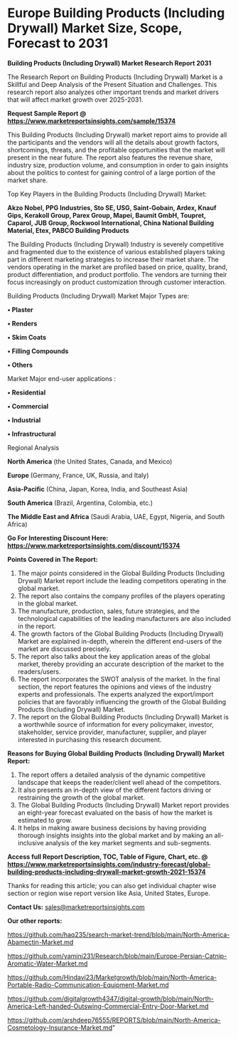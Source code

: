  # Europe Building Products (Including Drywall) Market Size, Scope, Forecast to 2031

<strong>Building Products (Including Drywall) Market Research Report 2031</strong>

The Research Report on Building Products (Including Drywall) Market is a Skillful and Deep Analysis of the Present Situation and Challenges. This research report also analyzes other important trends and market drivers that will affect market growth over 2025-2031.

<strong>Request Sample Report @ <a href=https://www.marketreportsinsights.com/sample/15374>https://www.marketreportsinsights.com/sample/15374</a></strong>

This Building Products (Including Drywall) market report aims to provide all the participants and the vendors will all the details about growth factors, shortcomings, threats, and the profitable opportunities that the market will present in the near future. The report also features the revenue share, industry size, production volume, and consumption in order to gain insights about the politics to contest for gaining control of a large portion of the market share.

Top Key Players in the Building Products (Including Drywall) Market:

<strong>Akzo Nobel, PPG Industries, Sto SE, USG, Saint-Gobain, Ardex, Knauf Gips, Kerakoll Group, Parex Group, Mapei, Baumit GmbH, Toupret, Caparol, JUB Group, Rockwool International, China National Building Material, Etex, PABCO Building Products</strong>

The Building Products (Including Drywall) Industry is severely competitive and fragmented due to the existence of various established players taking part in different marketing strategies to increase their market share. The vendors operating in the market are profiled based on price, quality, brand, product differentiation, and product portfolio. The vendors are turning their focus increasingly on product customization through customer interaction.

Building Products (Including Drywall) Market Major Types are:

<strong>• Plaster

• Renders

• Skim Coats

• Filling Compounds

• Others</strong>

Market Major end-user applications :

<strong>• Residential

• Commercial

• Industrial

• Infrastructural</strong>

Regional Analysis

</u><strong><b>North America</b></strong> (the United States, Canada, and Mexico)

<strong><b>Europe </b></strong>(Germany, France, UK, Russia, and Italy)

<strong><b>Asia-Pacific</b></strong> (China, Japan, Korea, India, and Southeast Asia)

<strong><b>South America</b></strong> (Brazil, Argentina, Colombia, etc.)

<strong><b>The Middle East and Africa</b></strong> (Saudi Arabia, UAE, Egypt, Nigeria, and South Africa)

<strong>Go For Interesting Discount Here: <a href=https://www.marketreportsinsights.com/discount/15374>https://www.marketreportsinsights.com/discount/15374</a></strong>

<strong>Points Covered in The Report:</strong>
<ol>
  <li>The major points considered in the Global Building Products (Including Drywall) Market report include the leading competitors operating in the global market.</li>
  <li>The report also contains the company profiles of the players operating in the global market.</li>
  <li>The manufacture, production, sales, future strategies, and the technological capabilities of the leading manufacturers are also included in the report.</li>
  <li>The growth factors of the Global Building Products (Including Drywall) Market are explained in-depth, wherein the different end-users of the market are discussed precisely.</li>
  <li>The report also talks about the key application areas of the global market, thereby providing an accurate description of the market to the readers/users.</li>
  <li>The report incorporates the SWOT analysis of the market. In the final section, the report features the opinions and views of the industry experts and professionals. The experts analyzed the export/import policies that are favorably influencing the growth of the Global Building Products (Including Drywall) Market.</li>
  <li>The report on the Global Building Products (Including Drywall) Market is a worthwhile source of information for every policymaker, investor, stakeholder, service provider, manufacturer, supplier, and player interested in purchasing this research document.</li>
</ol>
<strong>Reasons for Buying Global Building Products (Including Drywall) Market Report:</strong>

<ol>
  <li>The report offers a detailed analysis of the dynamic competitive landscape that keeps the reader/client well ahead of the competitors.</li>
  <li>It also presents an in-depth view of the different factors driving or restraining the growth of the global market.</li>
  <li>The Global Building Products (Including Drywall) Market report provides an eight-year forecast evaluated on the basis of how the market is estimated to grow.</li>
  <li>It helps in making aware business decisions by having providing thorough insights insights into the global market and by making an all-inclusive analysis of the key market segments and sub-segments.</li>
</ol>
<strong>Access full Report Description, TOC, Table of Figure, Chart, etc. @ <a href=https://www.marketreportsinsights.com/industry-forecast/global-building-products-including-drywall-market-growth-2021-15374>https://www.marketreportsinsights.com/industry-forecast/global-building-products-including-drywall-market-growth-2021-15374</a></strong>


Thanks for reading this article; you can also get individual chapter wise section or region wise report version like Asia, United States, Europe.

<strong>Contact Us:</strong>
sales@marketreportsinsights.com

<strong>Our other reports:</strong>

<a href=https://github.com/haq235/search-market-trend/blob/main/North-America-Abamectin-Market.md>https://github.com/haq235/search-market-trend/blob/main/North-America-Abamectin-Market.md</a>

<a href=https://github.com/yamini231/Research/blob/main/Europe-Persian-Catnip-Aromatic-Water-Market.md>https://github.com/yamini231/Research/blob/main/Europe-Persian-Catnip-Aromatic-Water-Market.md</a>

<a href=https://github.com/Hindavi23/Marketgrowth/blob/main/North-America-Portable-Radio-Communication-Equipment-Market.md>https://github.com/Hindavi23/Marketgrowth/blob/main/North-America-Portable-Radio-Communication-Equipment-Market.md</a>

<a href=https://github.com/digitalgrowth4347/digital-growth/blob/main/North-America-Left-handed-Outswing-Commercial-Entry-Door-Market.md>https://github.com/digitalgrowth4347/digital-growth/blob/main/North-America-Left-handed-Outswing-Commercial-Entry-Door-Market.md</a>

<a href=https://github.com/arshdeep76555/REPORTS/blob/main/North-America-Cosmetology-Insurance-Market.md>https://github.com/arshdeep76555/REPORTS/blob/main/North-America-Cosmetology-Insurance-Market.md</a>"
